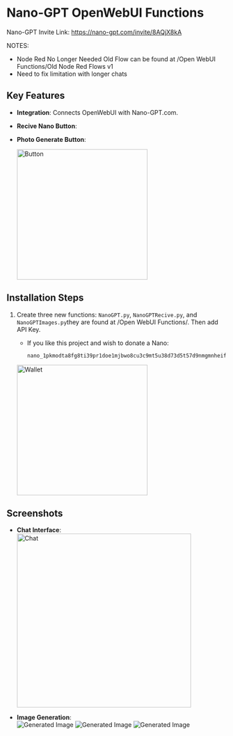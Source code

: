 # Nano-GPT OpenWebUI Functions

Nano-GPT Invite Link:
https://nano-gpt.com/invite/8AQjX8kA

NOTES:
- Node Red No Longer Needed Old Flow can be found at /Open WebUI Functions/Old Node Red Flows v1
- Need to fix limitation with longer chats

## Key Features

- **Integration**: Connects OpenWebUI with Nano-GPT.com.
- **Recive Nano Button**:
- **Photo Generate Button**: 
  
  <img src="https://raw.githubusercontent.com/Orciotrox/NodeRed-Nano-GPT.com-OpenWebUI/refs/heads/main/ReadmePhotos/NIv2.png" alt="Button" width="300"/>

## Installation Steps

1. Create three new functions: `NanoGPT.py`, `NanoGPTRecive.py`, and `NanoGPTImages.py`they are found at /Open WebUI Functions/. Then add API Key.  
  
   - If you like this project and wish to donate a Nano:
     ```
     nano_1pkmodta8fg8ti39pr1doe1mjbwo8cu3c9mt5u38d73d5t57d9nmgmnheifk
     ```
   <img src="https://raw.githubusercontent.com/Orciotrox/NodeRed-Nano-GPT.com-OpenWebUI/main/ReadmePhotos/Nano%20Wallet.png" alt="Wallet" width="300"/>

## Screenshots

- **Chat Interface**:  
  <img src="https://raw.githubusercontent.com/Orciotrox/NodeRed-Nano-GPT.com-OpenWebUI/main/ReadmePhotos/Chat.png" alt="Chat" width="400"/> 

- **Image Generation**:  
  <img src="https://raw.githubusercontent.com/Orciotrox/NodeRed-Nano-GPT.com-OpenWebUI/refs/heads/main/ReadmePhotos/NIG1.png" alt="Generated Image" max-width="400"/>
  <img src="https://raw.githubusercontent.com/Orciotrox/NodeRed-Nano-GPT.com-OpenWebUI/refs/heads/main/ReadmePhotos/NIG2.png" alt="Generated Image" max-width="400"/>
  <img src="https://raw.githubusercontent.com/Orciotrox/NodeRed-Nano-GPT.com-OpenWebUI/refs/heads/main/ReadmePhotos/NIG3.png" alt="Generated Image" max-width="400"/>


